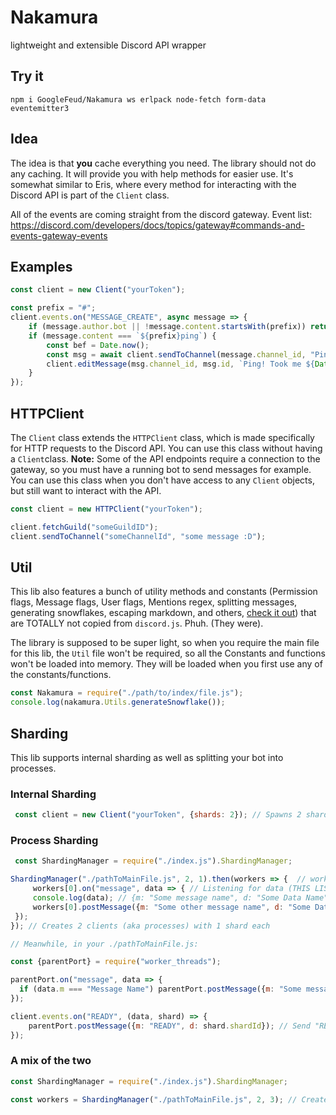 # Nakamura

lightweight and extensible Discord API wrapper

## Try it

```
npm i GoogleFeud/Nakamura ws erlpack node-fetch form-data eventemitter3
```

## Idea

The idea is that **you** cache everything you need. The library should not do any caching. It will provide you with help methods for easier use. It's somewhat similar to Eris, where every method for interacting with the Discord API is part of the `Client` class.

All of the events are coming straight from the discord gateway. Event list: https://discord.com/developers/docs/topics/gateway#commands-and-events-gateway-events

## Examples

```js
const client = new Client("yourToken");

const prefix = "#";
client.events.on("MESSAGE_CREATE", async message => {
    if (message.author.bot || !message.content.startsWith(prefix)) return;
    if (message.content === `${prefix}ping`) {
        const bef = Date.now();
        const msg = await client.sendToChannel(message.channel_id, "Ping!");
        client.editMessage(msg.channel_id, msg.id, `Ping! Took me ${Date.now() - bef}ms`);
    }
});
```

## HTTPClient

The `Client` class extends the `HTTPClient` class, which is made specifically for HTTP requests to the Discord API. You can use this class without having a `Client`class. 
**Note:** Some of the API endpoints require a connection to the gateway, so you must have a running bot to send messages for example. You can use this class when you don't have access to any `Client` objects, but still want to interact with the API.

```js
const client = new HTTPClient("yourToken");

client.fetchGuild("someGuildID");
client.sendToChannel("someChannelId", "some message :D");
```

## Util

This lib also features a bunch of utility methods and constants (Permission flags, Message flags, User flags, Mentions regex, splitting messages, generating snowflakes, escaping markdown, and others, [check it out](https://github.com/GoogleFeud/Nakamura/blob/better/lib/Util.js)) that are TOTALLY not copied from `discord.js`. Phuh. (They were).

The library is supposed to be super light, so when you require the main file for this lib, the `Util` file won't be required, so all the Constants and functions won't be loaded into memory. They will be loaded when you first use any of the constants/functions.

```js
const Nakamura = require("./path/to/index/file.js");
console.log(nakamura.Utils.generateSnowflake());
```

## Sharding

This lib supports internal sharding as well as splitting your bot into processes. 

### Internal Sharding

```js
 const client = new Client("yourToken", {shards: 2}); // Spawns 2 shards
``` 

### Process Sharding

```js
 const ShardingManager = require("./index.js").ShardingManager;

ShardingManager("./pathToMainFile.js", 2, 1).then(workers => {  // workers is an array of worker threads. You can communicate with them from this file.
     workers[0].on("message", data => { // Listening for data (THIS LISTENS ONLY FOR THE FIRST CLIENT'S MESSAGES)
     console.log(data); // {m: "Some message name", d: "Some Data Name"}
     workers[0].postMessage({m: "Some other message name", d: "Some Data"}) // Send messages to client
 });
}); // Creates 2 clients (aka processes) with 1 shard each

// Meanwhile, in your ./pathToMainFile.js:

const {parentPort} = require("worker_threads");

parentPort.on("message", data => {
  if (data.m === "Message Name") parentPort.postMessage({m: "Some message name", d: "Some data"});
});

client.events.on("READY", (data, shard) => {
    parentPort.postMessage({m: "READY", d: shard.shardId}); // Send "READY" to the process manager when one of the shards is ready
});
```

### A mix of the two

```js
const ShardingManager = require("./index.js").ShardingManager;

const workers = ShardingManager("./pathToMainFile.js", 2, 3); // Creates 2 clients with 3 shards each, which means there's a total of 6 shards
```